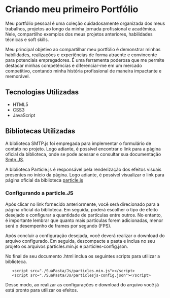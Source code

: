 # Criando meu primeiro Portfólio

Meu portfólio pessoal é uma coleção cuidadosamente organizada dos meus trabalhos, 
projetos ao longo da minha jornada profissional e acadêmica. Nele, compartilho exemplos dos meus projetos anteriores, 
habilidades técnicas e soft skills.

Meu principal objetivo ao compartilhar meu portfólio é demonstrar minhas habilidades,
realizações e experiências de forma atraente e convincente para potenciais empregadores. É uma ferramenta poderosa que me permite destacar minhas competências 
e diferenciar-me em um mercado competitivo, contando minha história profissional de maneira impactante e memorável.

## Tecnologias Utilizadas
  -  HTML5
  -  CSS3
  -  JavaScript

## Bibliotecas Utilizadas
A biblioteca SMTP.js foi empregada para implementar o formulário de contato no projeto. Logo adiante, é possível encontrar o link para 
a página oficial da biblioteca, onde se pode acessar e consultar sua documentação [Smtp.JS](https://www.google.com).

A biblioteca Particle.js é responsável pela renderização dos efeitos visuais presentes no início da página. Logo adiante, é possível visualizar o link para página oficial da biblioteca [particle.js](https://vincentgarreau.com/particles.js/)

### Configurando a particle.JS

Após clicar no link fornecido anteriormente, você será direcionado para a página oficial da biblioteca. Em seguida, poderá escolher o tipo de efeito desejado e configurar a quantidade de partículas entre outros. 
No entanto, é importante lembrar que quanto mais partículas forem adicionadas, menor será o desempenho de frames por segundo (FPS).

Após concluir a configuração desejada, você deverá realizar o download do arquivo configurado. Em seguida, descompacte a pasta e inclua no seu projeto os arquivos particles.min.js e particles-config.json.

No final de seu documento .html inclua os seguintes scripts para utilizar a biblioteca.

       <script src="./SuaPasta/Js/particles.min.js"></script>
       <script src="./SuaPasta/Js/particlesjs-config.json"></script>
Desse modo, ao realizar as configurações e download do arquivo você já está pronto para utilizar os efeitos. 
